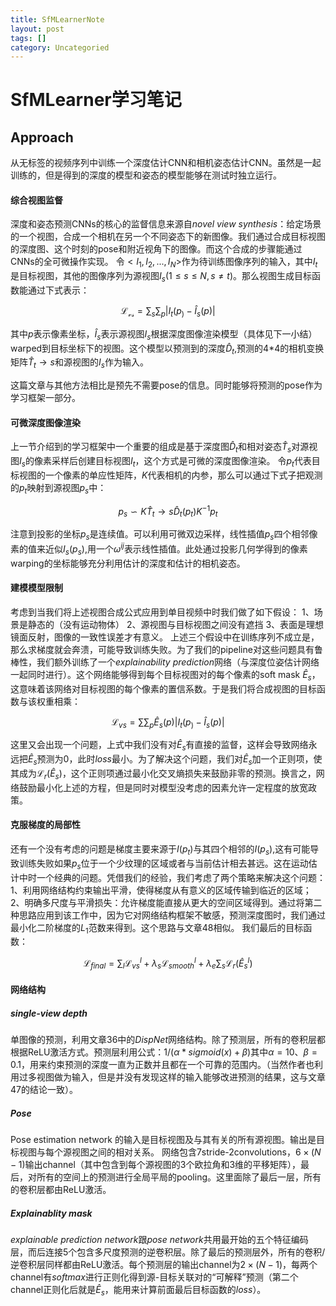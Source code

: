 ```yaml
---
title: SfMLearnerNote
layout: post
tags: []
category: Uncategoried
---
```


# SfMLearner学习笔记
## Approach

从无标签的视频序列中训练一个深度估计CNN和相机姿态估计CNN。虽然是一起训练的，但是得到的深度的模型和姿态的模型能够在测试时独立运行。

#### 综合视图监督
深度和姿态预测CNNs的核心的监督信息来源自*novel view synthesis*：给定场景的一个视图，合成一个相机在另一个不同姿态下的新图像。我们通过合成目标视图的深度图、这个时刻的pose和附近视角下的图像。而这个合成的步骤能通过CNNs的全可微操作实现。
令$<I_1,I_2,...,I_N>$作为待训练图像序列的输入，其中$I_t$是目标视图，其他的图像序列为源视图$I_s(1\le s\le N,s\ne t)$。那么视图生成目标函数能通过下式表示：

$$\mathcal{L_{vs}}=\sum_s\sum_p|I_t(p_)-\hat{I}_s(p)|$$

其中$p$表示像素坐标，$\hat{I}_{s}$表示源视图$I_s$根据深度图像渲染模型（具体见下一小结）warped到目标坐标下的视图。这个模型以预测到的深度$\hat{D}_t$,预测的4*4的相机变换矩阵$\hat{T}_t \to s$和源视图的$I_s$作为输入。

这篇文章与其他方法相比是预先不需要pose的信息。同时能够将预测的pose作为学习框架一部分。

#### 可微深度图像渲染
上一节介绍到的学习框架中一个重要的组成是基于深度图$\hat{D}_t$和相对姿态$\hat{T}_s$对源视图$I_s$的像素采样后创建目标视图$I_t$，这个方式是可微的深度图像渲染。
令$p_t$代表目标视图的一个像素的单应性矩阵，$K$代表相机的内参，那么可以通过下式子把观测的$p_t$映射到源视图$p_s$中：

$$p_s\backsim K\hat{T}_t\to s\hat{D}_t(p_t)K^{-1}p_t$$

注意到投影的坐标${p_s}$是连续值。可以利用可微双边采样，线性插值$p_s$四个相邻像素的值来近似$I_s(p_s)$,用一个$\omega ^{ij}$表示线性插值。此处通过投影几何学得到的像素warping的坐标能够充分利用估计的深度和估计的相机姿态。
#### 建模模型限制
考虑到当我们将上述视图合成公式应用到单目视频中时我们做了如下假设：
1、场景是静态的（没有运动物体）
2、源视图与目标视图之间没有遮挡
3、表面是理想镜面反射，图像的一致性误差才有意义。
上述三个假设中在训练序列不成立是，那么求梯度就会奔溃，可能导致训练失败。为了我们的pipeline对这些问题具有鲁棒性，我们额外训练了一个*explainability prediction*网络（与深度位姿估计网络一起同时进行）。这个网络能够得到每个目标视图对的每个像素的soft mask $\hat{E}_s$，这意味着该网络对目标视图的每个像素的置信系数。于是我们将合成视图的目标函数与该权重相乘：

$$\mathcal{L}_{vs}=\sum\sum_p \hat{E}_s(p)|I_t(p_)-\hat{I}_s(p)|$$

这里又会出现一个问题，上式中我们没有对$\hat{E}_s$有直接的监督，这样会导致网络永远把$\hat{E}_s$预测为0，此时*loss*最小。为了解决这个问题，我们对$\hat{E}_s$加一个正则项，使其成为$\mathcal{L}_r(\hat{E}_s)$，这个正则项通过最小化交叉熵损失来鼓励非零的预测。换言之，网络鼓励最小化上述的方程，但是同时对模型没考虑的因素允许一定程度的放宽政策。

#### 克服梯度的局部性
还有一个没有考虑的问题是梯度主要来源于$I(p_t)$与其四个相邻的$I(p_s)$,这有可能导致训练失败如果$p_s$位于一个少纹理的区域或者与当前估计相去甚远。这在运动估计中时一个经典的问题。凭借我们的经验，我们考虑了两个策略来解决这个问题：
1、利用网络结构约束输出平滑，使得梯度从有意义的区域传输到临近的区域；
2、明确多尺度与平滑损失：允许梯度能直接从更大的空间区域得到。通过将第二种思路应用到该工作中，因为它对网络结构框架不敏感，预测深度图时，我们通过最小化二阶梯度的$L_1$范数来得到。这个思路与文章48相似。
我们最后的目标函数：

$$\mathcal{L}_{final}=\sum_l\mathcal{L}_{vs}^l+\lambda _s\mathcal{L}_{smooth}^l+\lambda_e \sum_s \mathcal{L}_r(\hat{E}_s^l)$$

#### 网络结构

##### single-view depth
单图像的预测，利用文章36中的*DispNet*网络结构。除了预测层，所有的卷积层都根据ReLU激活方式。预测层利用公式：$1/(\alpha*sigmoid(x)+\beta)$其中$\alpha=10$、$\beta=0.1$，用来约束预测的深度一直为正数并且都在一个可靠的范围内。（当然作者也利用过多视图做为输入，但是并没有发现这样的输入能够改进预测的结果，这与文章47的结论一致）。
##### Pose
Pose estimation network 的输入是目标视图及与其有关的所有源视图。输出是目标视图与每个源视图之间的相对关系。
网络包含7stride-2convolutions，$6\times (N-1)$输出channel（其中包含到每个源视图的3个欧拉角和3维的平移矩阵），最后，对所有的空间上的预测进行全局平局的pooling。这里面除了最后一层，所有的卷积层都由ReLU激活。
##### Explainablity mask
*explainable prediction network*跟*pose network*共用最开始的五个特征编码层，而后连接5个包含多尺度预测的逆卷积层。除了最后的预测层外，所有的卷积/逆卷积层同样都由ReLU激活。每个预测层的输出channel为$2\times (N-1)$，每两个channel有*softmax*进行正则化得到源-目标关联对的“可解释”预测（第二个channel正则化后就是$\hat{E}_s$，能用来计算前面最后目标函数的*loss*）。
